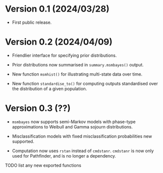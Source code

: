 # Version 0.1 (2024/03/28)

* First public release.


# Version 0.2 (2024/04/09)

* Friendlier interface for specifying prior distributions.

* Prior distributions now summarised in `summary.msmbayes()` output.

* New function `msmhist()` for illustrating multi-state data over time.

* New function `standardise_to()` for computing outputs standardised
  over the distribution of a given population.


# Version 0.3 (??)

* `msmbayes` now supports semi-Markov models with phase-type approximations to Weibull and Gamma sojourn distributions.

* Misclassification models with fixed misclassification probabilities new supported.

* Computation now uses `rstan` instead of `cmdstanr`.  `cmdstanr` is now only used for Pathfinder, and is no longer a dependency.



TODO list any new exported functions 
